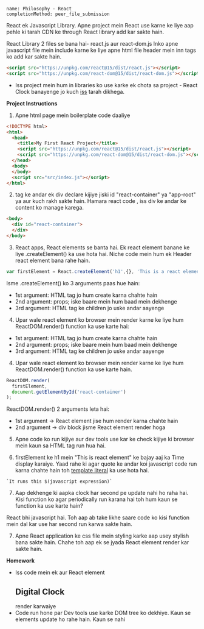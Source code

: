```
name: Philosophy - React
completionMethod: peer_file_submission
```

React ek Javascript Library. Apne project mein React use karne ke liye aap pehle ki tarah CDN ke through React library add kar sakte hain.

React Library 2 files se bana hai- react.js aur react-dom.js
Inko apne javascript file mein include karne ke liye apne html file header mein inn tags ko add kar sakte hain.

```html
<script src="https://unpkg.com/react@15/dist/react.js"></script>
<script src="https://unpkg.com/react-dom@15/dist/react-dom.js"></script>
```
- Iss project mein hum in libraries ko use karke ek chota sa project - React Clock banayenge jo kuch [iss](https://codepen.io/Dafrok/full/OVdQWq/) tarah dikhega.

**Project Instructions**

1. Apne html page mein boilerplate code daaliye

```html
<!DOCTYPE html>
<html>
  <head>
    <title>My First React Project</title>
    <script src="https://unpkg.com/react@15/dist/react.js"></script>
    <script src="https://unpkg.com/react-dom@15/dist/react-dom.js"></script>
  </head>
  <body>
  </body>
  <script src="src/index.js"></script>
</html>
```

2. <body> tag ke andar ek div declare kijiye jiski id "react-container" ya "app-root" ya aur kuch rakh sakte hain. Hamara react code , iss div ke andar ke content ko manage karega.
```html
<body>
  <div id="react-container">
  </div>
</body>
```
3. React apps, React elements se banta hai. Ek react element banane ke liye .createElement() ka use hota hai. Niche code mein hum ek Header react element bana rahe hain.

```javascript
var firstElement = React.createElement('h1',{}, 'This is a react element');
```

Isme .createElement() ko 3 arguments paas hue hain:
* 1st argument: HTML tag jo hum create karna chahte hain
* 2nd argument: props; iske baare mein hum baad mein dekhenge
* 3rd argument: HTML tag ke children jo uske andar aayenge

4. Upar wale react element ko browser mein render karne ke liye hum ReactDOM.render() function ka use karte hai:
* 1st argument: HTML tag jo hum create karna chahte hain
* 2nd argument: props; iske baare mein hum baad mein dekhenge
* 3rd argument: HTML tag ke children jo uske andar aayenge

4. Upar wale react element ko browser mein render karne ke liye hum ReactDOM.render() function ka use karte hain.

```javascript
ReactDOM.render(
  firstElement,
  document.getElementById('react-container')
);
```
ReactDOM.render() 2 arguments leta hai:

* 1st argument -> React element jise hum render karna chahte hain
* 2nd argument -> div block jisme React element render hoga

5. Apne code ko run kijiye aur dev tools use kar ke  check kijiye ki browser mein kaun sa HTML tag run hua hai.

6. firstElement ke h1 mein "This is react element" ke bajay aaj ka Time display karaiye.
Yaad rahe ki agar quote ke andar koi javascript code run karna chahte hain toh [template literal](https://developer.mozilla.org/en-US/docs/Web/JavaScript/Reference/Template_literals) ka use hota hai.

```
`It runs this $(javascript expression)`
```
7. Aap dekhenge ki aapka clock har second pe update nahi ho raha hai. Kisi function ko agar periodically run karana hai toh hum kaun se function ka use karte hain?

React bhi javascript hai. Toh aap ab take likhe saare code ko kisi function mein dal kar use har second run karwa sakte hain. 

7. Apne React application ke css file mein styling karke aap usey stylish bana sakte hain. Chahe toh aap ek se jyada React element render kar sakte hain.

**Homework**
- Iss code mein ek aur React element <h2>Digital Clock</h2> render karwaiye
- Code run hone par Dev tools use karke DOM tree ko dekhiye. Kaun se elements update ho rahe hain. Kaun se nahi

